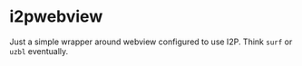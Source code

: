 # i2pwebview
Just a simple wrapper around webview configured to use I2P. Think `surf` or `uzbl` eventually.
